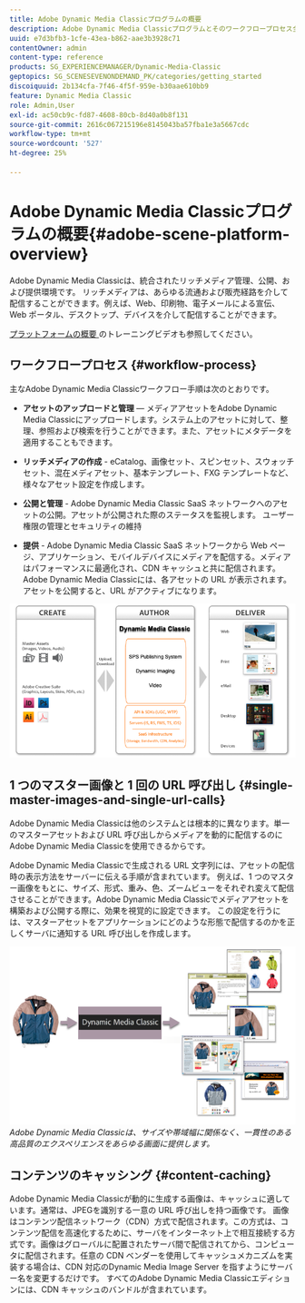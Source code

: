 ```yaml
---
title: Adobe Dynamic Media Classicプログラムの概要
description: Adobe Dynamic Media Classicプログラムとそのワークフロープロセス全体の概要です。
uuid: e7d3bfb3-1cfe-43ea-b862-aae3b3928c71
contentOwner: admin
content-type: reference
products: SG_EXPERIENCEMANAGER/Dynamic-Media-Classic
geptopics: SG_SCENESEVENONDEMAND_PK/categories/getting_started
discoiquuid: 2b134cfa-7f46-4f5f-959e-b30aae610bb9
feature: Dynamic Media Classic
role: Admin,User
exl-id: ac50cb9c-fd87-4608-80cb-8d40a0b8f131
source-git-commit: 2616c067215196e8145043ba57fba1e3a5667cdc
workflow-type: tm+mt
source-wordcount: '527'
ht-degree: 25%

---
```


# Adobe Dynamic Media Classicプログラムの概要{#adobe-scene-platform-overview}

Adobe Dynamic Media Classicは、統合されたリッチメディア管理、公開、および提供環境です。 リッチメディアは、あらゆる流通および販売経路を介して配信することができます。例えば、Web、印刷物、電子メールによる宣伝、Web ポータル、デスクトップ、デバイスを介して配信することができます。

[ プラットフォームの概要 ](https://s7d5.scene7.com/s7viewers/html5/VideoViewer.html?videoserverurl=https://s7d5.scene7.com/is/content/&amp;emailurl=https://s7d5.scene7.com/s7/emailFriend&amp;serverUrl=https://s7d5.scene7.com/is/image/&amp;config=Scene7SharedAssets/Universal_HTML5_Video&amp;contenturl=https://s7d5.scene7.com/skins/&amp;asset=S7tutorials/572_Platform%20Overview_converted%20renamed_Getting%20Started-AVS) のトレーニングビデオも参照してください。

## ワークフロープロセス {#workflow-process}

主なAdobe Dynamic Media Classicワークフロー手順は次のとおりです。

* **アセットのアップロードと管理**  — メディアアセットをAdobe Dynamic Media Classicにアップロードします。システム上のアセットに対して、整理、参照および検索を行うことができます。また、アセットにメタデータを適用することもできます。

* **リッチメディアの作成**  - eCatalog、画像セット、スピンセット、スウォッチセット、混在メディアセット、基本テンプレート、FXG テンプレートなど、様々なアセット設定を作成します。

* **公開と管理**  - Adobe Dynamic Media Classic SaaS ネットワークへのアセットの公開。アセットが公開された際のステータスを監視します。 ユーザー権限の管理とセキュリティの維持

* **提供**  - Adobe Dynamic Media Classic SaaS ネットワークから Web ページ、アプリケーション、モバイルデバイスにメディアを配信する。メディアはパフォーマンスに最適化され、CDN キャッシュと共に配信されます。Adobe Dynamic Media Classicには、各アセットの URL が表示されます。 アセットを公開すると、URL がアクティブになります。

![Adobe Dynamic Media Classicワークフロープロセス](/help/assets/gs_workflow.png)

## 1 つのマスター画像と 1 回の URL 呼び出し {#single-master-images-and-single-url-calls}

Adobe Dynamic Media Classicは他のシステムとは根本的に異なります。単一のマスターアセットおよび URL 呼び出しからメディアを動的に配信するのにAdobe Dynamic Media Classicを使用できるからです。

Adobe Dynamic Media Classicで生成される URL 文字列には、アセットの配信時の表示方法をサーバーに伝える手順が含まれています。 例えば、1 つのマスター画像をもとに、サイズ、形式、重み、色、ズームビューをそれぞれ変えて配信させることができます。Adobe Dynamic Media Classicでメディアアセットを構築および公開する際に、効果を視覚的に設定できます。 この設定を行うには、マスターアセットをアプリケーションにどのような形態で配信するのかを正しくサーバに通知する URL 呼び出しを作成します。

![Adobe Dynamic Media Classicは、サイズと形式が異なる異なる異なるメディアに同じマスター画像を配信できます。](/help/assets/gs_dynamic_publishing.png)
*Adobe Dynamic Media Classicは、サイズや帯域幅に関係なく、一貫性のある高品質のエクスペリエンスをあらゆる画面に提供します。*

## コンテンツのキャッシング {#content-caching}

Adobe Dynamic Media Classicが動的に生成する画像は、キャッシュに適しています。通常は、JPEGを識別する一意の URL 呼び出しを持つ画像です。 画像はコンテンツ配信ネットワーク（CDN）方式で配信されます。この方式は、コンテンツ配信を高速化するために、サーバをインターネット上で相互接続する方式です。画像はグローバルに配置されたサーバ間で配信されてから、コンピュータに配信されます。任意の CDN ベンダーを使用してキャッシュメカニズムを実装する場合は、CDN 対応のDynamic Media Image Server を指すようにサーバー名を変更するだけです。 すべてのAdobe Dynamic Media Classicエディションには、CDN キャッシュのバンドルが含まれています。
